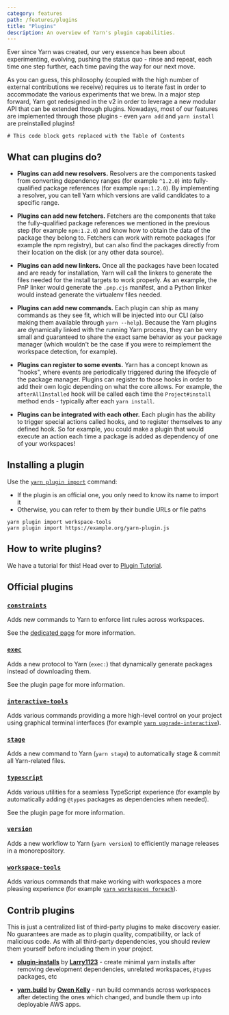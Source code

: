 ```yaml
---
category: features
path: /features/plugins
title: "Plugins"
description: An overview of Yarn's plugin capabilities.
---
```


Ever since Yarn was created, our very essence has been about experimenting, evolving, pushing the status quo - rinse and repeat, each time one step further, each time paving the way for our next move.

As you can guess, this philosophy (coupled with the high number of external contributions we receive) requires us to iterate fast in order to accommodate the various experiments that we brew. In a major step forward, Yarn got redesigned in the v2 in order to leverage a new modular API that can be extended through plugins. Nowadays, most of our features are implemented through those plugins - even `yarn add` and `yarn install` are preinstalled plugins!

```toc
# This code block gets replaced with the Table of Contents
```

## What can plugins do?

  - **Plugins can add new resolvers.** Resolvers are the components tasked from converting dependency ranges (for example `^1.2.0`) into fully-qualified package references (for example `npm:1.2.0`). By implementing a resolver, you can tell Yarn which versions are valid candidates to a specific range.

  - **Plugins can add new fetchers.** Fetchers are the components that take the fully-qualified package references we mentioned in the previous step (for example `npm:1.2.0`) and know how to obtain the data of the package they belong to. Fetchers can work with remote packages (for example the npm registry), but can also find the packages directly from their location on the disk (or any other data source).

  - **Plugins can add new linkers.** Once all the packages have been located and are ready for installation, Yarn will call the linkers to generate the files needed for the install targets to work properly. As an example, the PnP linker would generate the `.pnp.cjs` manifest, and a Python linker would instead generate the virtualenv files needed.

  - **Plugins can add new commands.** Each plugin can ship as many commands as they see fit, which will be injected into our CLI (also making them available through `yarn --help`). Because the Yarn plugins are dynamically linked with the running Yarn process, they can be very small and guaranteed to share the exact same behavior as your package manager (which wouldn't be the case if you were to reimplement the workspace detection, for example).

  - **Plugins can register to some events.** Yarn has a concept known as "hooks", where events are periodically triggered during the lifecycle of the package manager. Plugins can register to those hooks in order to add their own logic depending on what the core allows. For example, the `afterAllInstalled` hook will be called each time the `Project#install` method ends - typically after each `yarn install`.

  - **Plugins can be integrated with each other.** Each plugin has the ability to trigger special actions called hooks, and to register themselves to any defined hook. So for example, you could make a plugin that would execute an action each time a package is added as dependency of one of your workspaces!

## Installing a plugin

Use the [`yarn plugin import`](/cli/plugin/import) command:

- If the plugin is an official one, you only need to know its name to import it
- Otherwise, you can refer to them by their bundle URLs or file paths

```
yarn plugin import workspace-tools
yarn plugin import https://example.org/yarn-plugin.js
```

## How to write plugins?

We have a tutorial for this! Head over to [Plugin Tutorial](/advanced/plugin-tutorial).

## Official plugins

### [`constraints`](https://github.com/yarnpkg/berry/tree/master/packages/plugin-constraints)

Adds new commands to Yarn to enforce lint rules across workspaces.

See the [dedicated page](/features/constraints) for more information.

### [`exec`](https://github.com/yarnpkg/berry/tree/master/packages/plugin-exec)

Adds a new protocol to Yarn (`exec:`) that dynamically generate packages instead of downloading them.

See the plugin page for more information.

### [`interactive-tools`](https://github.com/yarnpkg/berry/tree/master/packages/plugin-interactive-tools)

Adds various commands providing a more high-level control on your project using graphical terminal interfaces (for example [`yarn upgrade-interactive`](/cli/upgrade-interactive)).

### [`stage`](https://github.com/yarnpkg/berry/tree/master/packages/plugin-stage)

Adds a new command to Yarn (`yarn stage`) to automatically stage & commit all Yarn-related files.

### [`typescript`](https://github.com/yarnpkg/berry/tree/master/packages/plugin-typescript)

Adds various utilities for a seamless TypeScript experience (for example by automatically adding `@types` packages as dependencies when needed).

See the plugin page for more information.

### [`version`](https://github.com/yarnpkg/berry/tree/master/packages/plugin-version)

Adds a new workflow to Yarn (`yarn version`) to efficiently manage releases in a monorepository.

### [`workspace-tools`](https://github.com/yarnpkg/berry/tree/master/packages/plugin-workspace-tools)

Adds various commands that make working with workspaces a more pleasing experience (for example [`yarn workspaces foreach`](/cli/workspaces/foreach)).

## Contrib plugins

This is just a centralized list of third-party plugins to make discovery easier. No guarantees are made as to plugin quality, compatibility, or lack of malicious code. As with all third-party dependencies, you should review them yourself before including them in your project.

- [**plugin-installs**](https://gitlab.com/Larry1123/yarn-contrib/-/blob/master/packages/plugin-production-install/README.md) by [**Larry1123**](https://gitlab.com/Larry1123) - create minimal yarn installs after removing development dependencies, unrelated workspaces, `@types` packages, etc

- [**yarn.build**](https://yarn.build/) by [**Owen Kelly**](https://github.com/ojkelly/yarn.build) - run build commands across workspaces after detecting the ones which changed, and bundle them up into deployable AWS apps.
